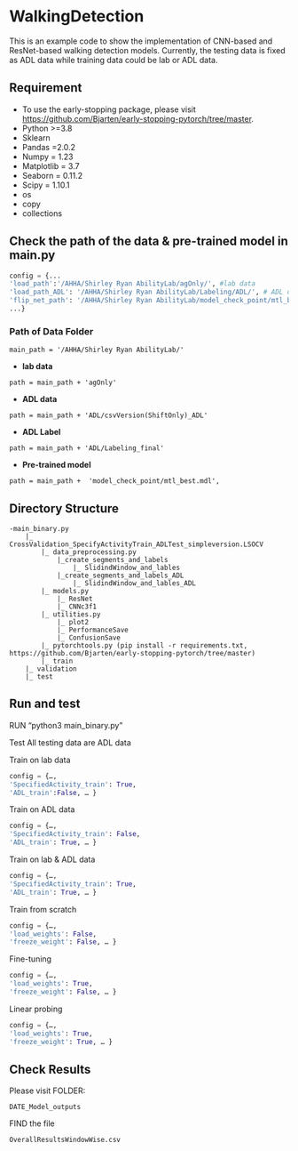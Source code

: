 # WalkingDetection

This is an example code to show the implementation of CNN-based and ResNet-based walking detection models.
Currently, the testing data is fixed as ADL data while training data could be lab or ADL data.


## Requirement
* To use the early-stopping package, please visit https://github.com/Bjarten/early-stopping-pytorch/tree/master.
* Python >=3.8
* Sklearn
* Pandas =2.0.2
* Numpy = 1.23
* Matplotlib = 3.7
* Seaborn = 0.11.2
* Scipy = 1.10.1
* os
* copy
* collections

## Check the path of the data & pre-trained model in main.py
```python
config = {...
'load_path':'/AHHA/Shirley Ryan AbilityLab/agOnly/', #lab data
'load_path_ADL': '/AHHA/Shirley Ryan AbilityLab/Labeling/ADL/', # ADL data
'flip_net_path': '/AHHA/Shirley Ryan AbilityLab/model_check_point/mtl_best.mdl', # pre-trained model
...}
```

### Path of Data Folder

```shell
main_path = '/AHHA/Shirley Ryan AbilityLab/'
```

* **lab data**  
```shell
path = main_path + 'agOnly'
```

* **ADL data**  
```shell
path = main_path + 'ADL/csvVersion(ShiftOnly)_ADL'
```
* **ADL Label**  
```shell
path = main_path + 'ADL/Labeling_final'
```
* **Pre-trained model**  
```shell
path = main_path +  'model_check_point/mtl_best.mdl', 
```
## Directory Structure
```shell
-main_binary.py
	|_ CrossValidation_SpecifyActivityTrain_ADLTest_simpleversion.LSOCV
		|_ data_preprocessing.py
			|_create_segments_and_labels
				|_ SlidindWindow_and_lables
			|_create_segments_and_labels_ADL
				|_ SlidindWindow_and_lables_ADL
		|_ models.py
			|_ ResNet
			|_ CNNc3f1
		|_ utilities.py
			|_ plot2
			|_ PerformanceSave
			|_ ConfusionSave
		|_ pytorchtools.py (pip install -r requirements.txt, https://github.com/Bjarten/early-stopping-pytorch/tree/master)
		|_ train
	|_ validation
	|_ test
```
## Run and test
RUN “python3 main_binary.py”

Test
All testing data are ADL data

Train on lab data
```python
config = {…,
'SpecifiedActivity_train': True,
'ADL_train':False, … }
```

Train on ADL data
```python
config = {…,
'SpecifiedActivity_train': False,
'ADL_train': True, … }
```

Train on lab & ADL data
```python
config = {…,
'SpecifiedActivity_train': True,
'ADL_train': True, … }
```

Train from scratch
```python
config = {…,
'load_weights': False,
'freeze_weight': False, … }
```

Fine-tuning
```python
config = {…,
'load_weights': True,
'freeze_weight': False, … }
```

Linear probing 
```python
config = {…,
'load_weights': True,
'freeze_weight': True, … }
```

## Check Results
Please visit FOLDER:
```shell
DATE_Model_outputs
```
FIND the file
```shell
OverallResultsWindowWise.csv
```

